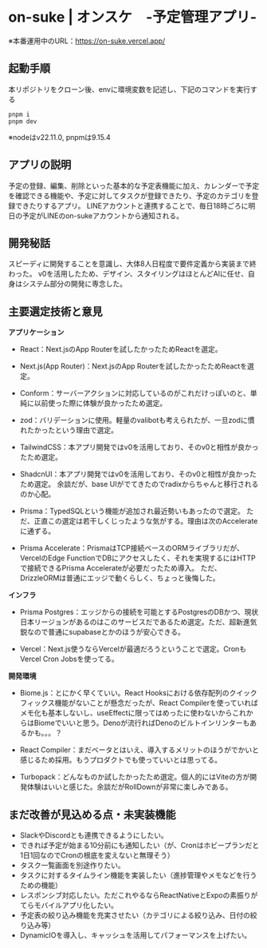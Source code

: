 # on-suke | オンスケ　-予定管理アプリ-

※本番運用中のURL：https://on-suke.vercel.app/

## 起動手順
本リポジトリをクローン後、envに環境変数を記述し、下記のコマンドを実行する

```
pnpm i
pnpm dev
```

※nodeはv22.11.0, pnpmは9.15.4

## アプリの説明
予定の登録、編集、削除といった基本的な予定表機能に加え、カレンダーで予定を確認できる機能や、予定に対してタスクが登録できたり、予定のカテゴリを登録できたりするアプリ。
LINEアカウントと連携することで、毎日18時ごろに明日の予定がLINEのon-sukeアカウントから通知される。

## 開発秘話
スピーディに開発することを意識し、大体8人日程度で要件定義から実装まで終わった。
v0を活用したため、デザイン、スタイリングはほとんどAIに任せ、自身はシステム部分の開発に専念した。

## 主要選定技術と意見

**アプリケーション**
- React：Next.jsのApp Routerを試したかったためReactを選定。

- Next.js(App Router)：Next.jsのApp Routerを試したかったためReactを選定。

- Conform：サーバーアクションに対応しているのがこれだけっぽいのと、単純に以前使った際に体験が良かったため選定。

- zod：バリデーションに使用。軽量のvalibotも考えられたが、一旦zodに慣れたかったという理由で選定。

- TailwindCSS：本アプリ開発ではv0を活用しており、そのv0と相性が良かったため選定。

- ShadcnUI：本アプリ開発ではv0を活用しており、そのv0と相性が良かったため選定。 
余談だが、base UIがでてきたのでradixからちゃんと移行されるのか心配。

- Prisma：TypedSQLという機能が追加され最近勢いもあったので選定。
ただ、正直この選定は若干しくじったような気がする。理由は次のAccelerateに通ずる。

- Prisma Accelerate：PrismaはTCP接続ベースのORMライブラリだが、VercelのEdge FunctionでDBにアクセスしたく、それを実現するにはHTTPで接続できるPrisma Accelerateが必要だったため導入。 
ただ、DrizzleORMは普通にエッジで動くらしく、ちょっと後悔した。

**インフラ**
- Prisma Postgres：エッジからの接続を可能とするPostgresのDBかつ、現状日本リージョンがあるのはこのサービスだであるため選定。ただ、超新進気鋭なので普通にsupabaseとかのほうが安心できる。

- Vercel：Next.js使うならVercelが最適だろうということで選定。CronもVercel Cron Jobsを使ってる。

**開発環境**
- Biome.js：とにかく早くていい。React Hooksにおける依存配列のクイックフィックス機能がないことが懸念だったが、React Compilerを使っていればメモ化も基本しないし、useEffectに限ってはめったに使わないからこれからはBiomeでいいと思う。Denoが流行ればDenoのビルトインリンターもあるかも。。。？

- React Compiler：まだベータとはいえ、導入するメリットのほうがでかいと感じるため採用。もうプロダクトでも使っていいとは思ってる。

- Turbopack：どんなものか試したかったため選定。個人的にはViteの方が開発体験はいいと感じた。余談だがRollDownが非常に楽しみである。

## まだ改善が見込める点・未実装機能
- SlackやDiscordとも連携できるようにしたい。
- できれば予定が始まる10分前にも通知したい（が、Cronはホビープランだと1日1回なのでCronの根底を変えないと無理そう）
- タスク一覧画面を別途作りたい。
- タスクに対するタイムライン機能を実装したい（進捗管理やメモなどを行うための機能）
- レスポンシブ対応したい。ただこれやるならReactNativeとExpoの素振りがてらモバイルアプリ化したい。
- 予定表の絞り込み機能を充実させたい（カテゴリによる絞り込み、日付の絞り込み等）
- DynamicIOを導入し、キャッシュを活用してパフォーマンスを上げたい。